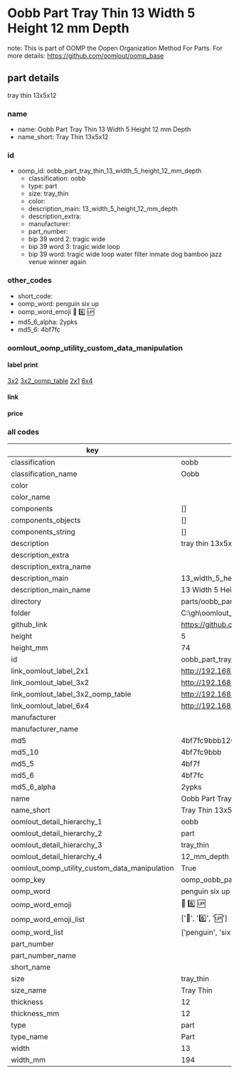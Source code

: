 # Oobb Part Tray Thin 13 Width 5 Height 12 mm Depth  

note: This is part of OOMP the Oopen Organization Method For Parts. For more details: https://github.com/oomlout/oomp_base

##  part details
  



tray thin 13x5x12



### name
* name: Oobb Part Tray Thin 13 Width 5 Height 12 mm Depth
* name_short: Tray Thin 13x5x12 
### id
* oomp_id: oobb_part_tray_thin_13_width_5_height_12_mm_depth
  * classification: oobb
  * type: part
  * size: tray_thin
  * color: 
  * description_main: 13_width_5_height_12_mm_depth
  * description_extra: 
  * manufacturer: 
  * part_number: 
  * bip 39 word 2: tragic wide
  * bip 39 word 3: tragic wide loop
  * bip 39 word: tragic wide loop water filter inmate dog bamboo jazz venue winner again

### other_codes
* short_code: 
* oomp_word: penguin six up
* oomp_word_emoji :penguin: :six: :up:
* md5_6_alpha: 2ypks
* md5_6: 4bf7fc






### oomlout_oomp_utility_custom_data_manipulation
#### label print
[3x2](http://192.168.1.245:1112/?label=oomp%202ypks)
[3x2_oomp_table](http://192.168.1.108:1112/?label=oomp%202ypks)
[2x1](http://192.168.1.242:1112/?label=oomp%202ypks)
[6x4](http://192.168.1.55:1112/?label=oomp%202ypks)    

#### link

                              

#### price







### all codes 
| key | value |  
| --- | --- |  
| classification | oobb |  
| classification_name | Oobb |  
| color |  |  
| color_name |  |  
| components | [] |  
| components_objects | [] |  
| components_string | [] |  
| description | tray thin 13x5x12 |  
| description_extra |  |  
| description_extra_name |  |  
| description_main | 13_width_5_height_12_mm_depth |  
| description_main_name | 13 Width 5 Height 12 mm Depth |  
| directory | parts/oobb_part_tray_thin_13_width_5_height_12_mm_depth |  
| folder | C:\gh\oomlout_oobb_version_4_generated_parts\parts\oobb_part_tray_thin_13_width_5_height_12_mm_depth |  
| github_link | https://github.com/oomlout/oomlout_oomp_part_src/tree/main/parts/oobb_part_tray_thin_13_width_5_height_12_mm_depth |  
| height | 5 |  
| height_mm | 74 |  
| id | oobb_part_tray_thin_13_width_5_height_12_mm_depth |  
| link_oomlout_label_2x1 | http://192.168.1.242:1112/?label=oomp%202ypks |  
| link_oomlout_label_3x2 | http://192.168.1.245:1112/?label=oomp%202ypks |  
| link_oomlout_label_3x2_oomp_table | http://192.168.1.108:1112/?label=oomp%202ypks |  
| link_oomlout_label_6x4 | http://192.168.1.55:1112/?label=oomp%202ypks |  
| manufacturer |  |  
| manufacturer_name |  |  
| md5 | 4bf7fc9bbb120811d12b3f7d07feaf37 |  
| md5_10 | 4bf7fc9bbb |  
| md5_5 | 4bf7f |  
| md5_6 | 4bf7fc |  
| md5_6_alpha | 2ypks |  
| name | Oobb Part Tray Thin 13 Width 5 Height 12 mm Depth |  
| name_short | Tray Thin 13x5x12  |  
| oomlout_detail_hierarchy_1 | oobb |  
| oomlout_detail_hierarchy_2 | part |  
| oomlout_detail_hierarchy_3 | tray_thin |  
| oomlout_detail_hierarchy_4 | 12_mm_depth |  
| oomlout_oomp_utility_custom_data_manipulation | True |  
| oomp_key | oomp_oobb_part_tray_thin_13_width_5_height_12_mm_depth |  
| oomp_word | penguin six up |  
| oomp_word_emoji | :penguin: :six: :up: |  
| oomp_word_emoji_list | [':penguin:', ':six:', ':up:'] |  
| oomp_word_list | ['penguin', 'six', 'up'] |  
| part_number |  |  
| part_number_name |  |  
| short_name |  |  
| size | tray_thin |  
| size_name | Tray Thin |  
| thickness | 12 |  
| thickness_mm | 12 |  
| type | part |  
| type_name | Part |  
| width | 13 |  
| width_mm | 194 |  
